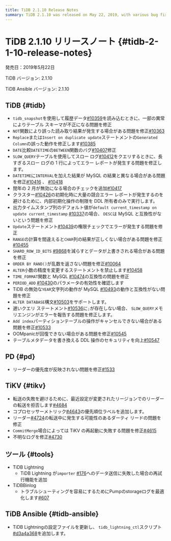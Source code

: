 ```yaml
---
title: TiDB 2.1.10 Release Notes
summary: TiDB 2.1.10 was released on May 22, 2019, with various bug fixes and improvements. The release includes fixes for issues related to table schema, read results, generated columns, datetime functions, slow logs, and more. Additionally, improvements were made to TiKV and tools like TiDB Lightning and TiDB Binlog. The TiDB Ansible version 2.1.10 also received updates.
---
```


# TiDB 2.1.10 リリースノート {#tidb-2-1-10-release-notes}

発売日：2019年5月22日

TiDB バージョン: 2.1.10

TiDB Ansible バージョン: 2.1.10

## TiDB {#tidb}

-   `tidb_snapshot`を使用して履歴データ[#10359](https://github.com/pingcap/tidb/pull/10359)を読み込むときに、一部の異常によりテーブル スキーマが不正になる問題を修正
-   `NOT`関数により誤った読み取り結果が発生する場合がある問題を修正[#10363](https://github.com/pingcap/tidb/pull/10363)
-   `Replace`または`Insert on duplicate update`ステートメントの`Generated Column`の誤った動作を修正します[#10385](https://github.com/pingcap/tidb/pull/10385)
-   `DATE`比較`DATETIME`の`BETWEEN`関数のバグ[#10407](https://github.com/pingcap/tidb/pull/10407)修正
-   `SLOW_QUERY`テーブルを使用してスロー ログ[#10412](https://github.com/pingcap/tidb/pull/10412)をクエリするときに、長すぎるスロー ログの 1 行によってエラー レポートが発生する問題を修正します。
-   `DATETIME`に`INTERVAL`を加えた結果が MySQL の結果と異なる場合がある問題を修正[#10416](https://github.com/pingcap/tidb/pull/10416) 、 [#10418](https://github.com/pingcap/tidb/pull/10418)
-   閏年の 2 月が無効になる場合のチェックを追加[#10417](https://github.com/pingcap/tidb/pull/10417)
-   クラスター[#10426](https://github.com/pingcap/tidb/pull/10426)の初期化時に大量の競合エラー レポートが発生するのを避けるために、内部初期化操作の制限を DDL 所有者のみで実行します。
-   出力タイムスタンプ列のデフォルト値が`default current_timestamp on update current_timestamp` [#10337](https://github.com/pingcap/tidb/issues/10337)の場合、 `DESC`は MySQL と互換性がないという問題を修正
-   `Update`ステートメント[#10439](https://github.com/pingcap/tidb/pull/10439)の権限チェックでエラーが発生する問題を修正
-   `RANGE`の計算を間違えると`CHAR`列の結果が正しくない場合がある問題を修正[#10455](https://github.com/pingcap/tidb/pull/10455)
-   `SHARD_ROW_ID_BITS` [#9868](https://github.com/pingcap/tidb/pull/9868)を減らすとデータが上書きされる場合がある問題を修正
-   `ORDER BY RAND()`が乱数を返さない問題を修正[#10064](https://github.com/pingcap/tidb/pull/10064)
-   `ALTER`小数の精度を変更するステートメントを禁止します[#10458](https://github.com/pingcap/tidb/pull/10458)
-   `TIME_FORMAT`関数と MySQL [#10474](https://github.com/pingcap/tidb/pull/10474)の互換性の問題を修正
-   `PERIOD_ADD` [#10430](https://github.com/pingcap/tidb/pull/10430)のパラメータの有効性を確認します
-   TiDB の無効な`YEAR`文字列の動作が MySQL [#10493](https://github.com/pingcap/tidb/pull/10493)の動作と互換性がない問題を修正
-   `ALTER DATABASE`構文[#10503](https://github.com/pingcap/tidb/pull/10503)をサポートします。
-   遅いクエリ ステートメント[#10536](https://github.com/pingcap/tidb/pull/10536)に`;`が存在しない場合、 `SLOW_QUERY`メモリエンジンがエラーを報告する問題を修正します。
-   `Add index`パーティションテーブルの操作がキャンセルできない場合がある問題を修正[#10533](https://github.com/pingcap/tidb/pull/10533)
-   OOMpanicが回復できない場合がある問題を修正[#10545](https://github.com/pingcap/tidb/pull/10545)
-   テーブルメタデータを書き換える DDL 操作のセキュリティを向上[#10547](https://github.com/pingcap/tidb/pull/10547)

## PD {#pd}

-   リーダーの優先度が反映されない問題を修正[#1533](https://github.com/pingcap/pd/pull/1533)

## TiKV {#tikv}

-   転送の失敗を避けるために、最近設定が変更されたリージョンでのリーダーの転送を拒否します[#4684](https://github.com/tikv/tikv/pull/4684)
-   コプロセッサーメトリック[#4643](https://github.com/tikv/tikv/pull/4643)の優先順位ラベルを追加します。
-   リーダー[#4724](https://github.com/tikv/tikv/pull/4724)の転送中に発生する可能性のあるダーティ リードの問題を修正
-   `CommitMerge`場合によっては TiKV の再起動に失敗する問題を修正[#4615](https://github.com/tikv/tikv/pull/4615)
-   不明なログを修正[#4730](https://github.com/tikv/tikv/pull/4730)

## ツール {#tools}

-   TiDB Lightning
    -   TiDB Lightning が`importer` [#176](https://github.com/pingcap/tidb-lightning/pull/176)へのデータ送信に失敗した場合の再試行機能を追加
-   TiDBBinlog
    -   トラブルシューティングを容易にするためにPumpのstorageログを最適化します[#607](https://github.com/pingcap/tidb-binlog/pull/607)

## TiDB Ansible {#tidb-ansible}

-   TiDB Lightningの設定ファイルを更新し、 `tidb_lightning_ctl`スクリプト[#d3a4a368](https://github.com/pingcap/tidb-ansible/commit/d3a4a368810a421c49980899a286cf010569b4c7)を追加します。
